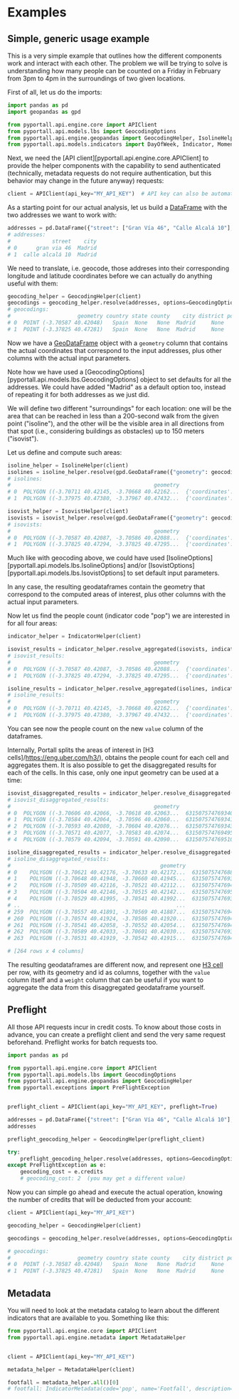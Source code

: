 # Examples

## Simple, generic usage example

This is a very simple example that outlines how the different components work and interact with each other. The problem we will be trying to solve is understanding how many people can be counted on a Friday in February from 3pm to 4pm in the surroundings of two given locations.

First of all, let us do the imports:

```python
import pandas as pd
import geopandas as gpd

from pyportall.api.engine.core import APIClient
from pyportall.api.models.lbs import GeocodingOptions
from pyportall.api.engine.geopandas import GeocodingHelper, IsolineHelper, IsovistHelper, IndicatorHelper
from pyportall.api.models.indicators import DayOfWeek, Indicator, Moment, Month
```

Next, we need the [API client][pyportall.api.engine.core.APIClient] to provide the helper components with the capability to send authenticated (technically, metadata requests do not require authentication, but this behavior may change in the future anyway) requests:

```python
client = APIClient(api_key="MY_API_KEY")  # API key can also be automatically detected from the PYPORTALL_API_KEY enviroment variable; a batch boolean is also available (defaults to False) to avoid timeouts
```

As a starting point for our actual analysis, let us build a [DataFrame](https://pandas.pydata.org/pandas-docs/stable/user_guide/dsintro.html#dataframe) with the two addresses we want to work with:

```python
addresses = pd.DataFrame({"street": ["Gran Vía 46", "Calle Alcalá 10"], "city": ["Madrid", "Madrid"]})
# addresses:
#             street    city
# 0      gran via 46  Madrid
# 1  calle alcalá 10  Madrid
```

We need to translate, i.e. geocode, those addreses into their corresponding longitude and latitude coordinates before we can actually do anything useful with them:


```python
geocoding_helper = GeocodingHelper(client)
geocodings = geocoding_helper.resolve(addresses, options=GeocodingOptions(country="Spain"))
# geocodings:
#                     geometry country state county    city district postal_code           street
# 0  POINT (-3.70587 40.42048)   Spain  None   None  Madrid     None        None      gran via 46
# 1  POINT (-3.37825 40.47281)   Spain  None   None  Madrid     None        None  calle alcalá 10
```

Now we have a [GeoDataFrame](https://geopandas.org/data_structures.html#geodataframe) object with a `geometry` column that contains the actual coordinates that correspond to the input addresses, plus other columns with the actual input parameters.

Note how we have used a [GeocodingOptions][pyportall.api.models.lbs.GeocodingOptions] object to set defaults for all the addresses. We could have added "Madrid" as a default option too, instead of repeating it for both addresses as we just did.

We will define two different "surroundings" for each location: one will be the area that can be reached in less than a 200-second walk from the given point ("isoline"), and the other will be the visible area in all directions from that spot (i.e., considering buildings as obstacles) up to 150 meters ("isovist").

Let us define and compute such areas:

```python
isoline_helper = IsolineHelper(client)
isolines = isoline_helper.resolve(gpd.GeoDataFrame({"geometry": geocodings["geometry"], "mode": "pedestrian", "range_s": 200}, crs="EPSG:4326"))
# isolines:
#                                             geometry                                        destination        mode  range_s moment
# 0  POLYGON ((-3.70711 40.42145, -3.70668 40.42162...  {'coordinates': [-3.70587, 40.42048], 'type': ...  pedestrian      200   None
# 1  POLYGON ((-3.37975 40.47380, -3.37967 40.47432...  {'coordinates': [-3.37825, 40.47281], 'type': ...  pedestrian      200   None

isovist_helper = IsovistHelper(client)
isovists = isovist_helper.resolve(gpd.GeoDataFrame({"geometry": geocodings["geometry"]}, crs="EPSG:4326"), options=IsovistOptions(radius_m=100))
# isovists:
#                                             geometry                                        destination  radius_m  num_rays  heading_deg  fov_deg
# 0  POLYGON ((-3.70587 40.42087, -3.70586 40.42088...  {'coordinates': [-3.70587, 40.42048], 'type': ...       100        -1            0      360
# 1  POLYGON ((-3.37825 40.47294, -3.37825 40.47295...  {'coordinates': [-3.37825, 40.47281], 'type': ...       100        -1            0      360
```

Much like with geocoding above, we could have used [IsolineOptions][pyportall.api.models.lbs.IsolineOptions] and/or [IsovistOptions][pyportall.api.models.lbs.IsovistOptions] to set default input parameters.

In any case, the resulting geodataframes contain the geometry that correspond to the computed areas of interest, plus other columns with the actual input parameters.

Now let us find the people count (indicator code "pop") we are interested in for all four areas:

```python
indicator_helper = IndicatorHelper(client)

isovist_results = indicator_helper.resolve_aggregated(isovists, indicator=Indicator(code="pop"), moment=Moment(dow=DayOfWeek.monday, month=Month.february, hour=15))
# isovist_results:
#                                             geometry                                        destination  fov_deg  heading_deg  num_rays  radius_m  value
# 0  POLYGON ((-3.70587 40.42087, -3.70586 40.42088...  {'coordinates': [-3.70587, 40.42048], 'type': ...      360            0        -1       100    969
# 1  POLYGON ((-3.37825 40.47294, -3.37825 40.47295...  {'coordinates': [-3.37825, 40.47281], 'type': ...      360            0        -1       100     80

isoline_results = indicator_helper.resolve_aggregated(isolines, indicator=Indicator(code="pop"), moment=Moment(dow=DayOfWeek.monday, month=Month.february, hour=10))
# isoline_results:
#                                             geometry                                        destination        mode moment  range_s  value
# 0  POLYGON ((-3.70711 40.42145, -3.70668 40.42162...  {'coordinates': [-3.70587, 40.42048], 'type': ...  pedestrian   None      200  42034
# 1  POLYGON ((-3.37975 40.47380, -3.37967 40.47432...  {'coordinates': [-3.37825, 40.47281], 'type': ...  pedestrian   None      200   5784
```

You can see now the people count on the new `value` column of the dataframes.

Internally, Portall splits the areas of interest in [H3 cells]/https://eng.uber.com/h3/), obtains the people count for each cell and aggregates them. It is also possible to get the disaggregated results for each of the cells. In this case, only one input geometry can be used at a time:

```python
isovist_disaggregated_results = indicator_helper.resolve_disaggregated(isovists["geometry"][0], indicator=Indicator(code="pop", aggregated=False), moment=Moment(dow=DayOfWeek.monday, month=Month.february, hour=15))
# isovist_disaggregated_results:
#                                             geometry                  id       value  weight
# 0  POLYGON ((-3.70606 40.42066, -3.70618 40.42063...  631507574769340927  157.692308       1
# 1  POLYGON ((-3.70584 40.42064, -3.70596 40.42060...  631507574769341439  250.000000       1
# 2  POLYGON ((-3.70593 40.42080, -3.70604 40.42076...  631507574769343487  123.076923       1
# 3  POLYGON ((-3.70571 40.42077, -3.70583 40.42074...  631507574769495551  296.153846       1
# 4  POLYGON ((-3.70579 40.42094, -3.70591 40.42090...  631507574769510399  142.307692       1

isoline_disaggregated_results = indicator_helper.resolve_disaggregated(isolines["geometry"][0], indicator=Indicator(code="pop", aggregated=False), moment=Moment(dow=DayOfWeek.monday, month=Month.february, hour=15))
# isoline_disaggregated_results:
#                                               geometry                  id       value  weight
# 0    POLYGON ((-3.70621 40.42176, -3.70633 40.42172...  631507574768870911  134.615385       1
# 1    POLYGON ((-3.70648 40.41948, -3.70660 40.41945...  631507574769392639   88.461538       1
# 2    POLYGON ((-3.70509 40.42116, -3.70521 40.42112...  631507574769484799  300.000000       1
# 3    POLYGON ((-3.70504 40.42146, -3.70515 40.42142...  631507574769506303  146.153846       1
# 4    POLYGON ((-3.70529 40.41995, -3.70541 40.41992...  631507574769377791  157.692308       1
# ..                                                 ...                 ...         ...     ...
# 259  POLYGON ((-3.70557 40.41891, -3.70569 40.41887...  631507574769420287  103.846154       1
# 260  POLYGON ((-3.70574 40.41924, -3.70586 40.41920...  631507574769420799  103.846154       1
# 261  POLYGON ((-3.70541 40.42058, -3.70552 40.42054...  631507574769494015  346.153846       1
# 262  POLYGON ((-3.70589 40.42033, -3.70601 40.42030...  631507574769327615  276.923077       1
# 263  POLYGON ((-3.70531 40.41919, -3.70542 40.41915...  631507574769425919  192.307692       1

# [264 rows x 4 columns]
```

The resulting geodataframes are different now, and represent one [H3 cell](https://eng.uber.com/h3/) per row, with its geometry and id as columns, together with the `value` column itself and a `weight` column that can be useful if you want to aggregate the data from this disaggregated geodataframe yourself.

## Preflight

All those API requests incur in credit costs. To know about those costs in advance, you can create a preflight client and send the very same request beforehand. Preflight works for batch requests too.

```python
import pandas as pd

from pyportall.api.engine.core import APIClient
from pyportall.api.models.lbs import GeocodingOptions
from pyportall.api.engine.geopandas import GeocodingHelper
from pyportall.exceptions import PreFlightException


preflight_client = APIClient(api_key="MY_API_KEY", preflight=True)

addresses = pd.DataFrame({"street": ["Gran Vía 46", "Calle Alcalá 10"], "city": ["Madrid", "Madrid"]})
addresses

preflight_geocoding_helper = GeocodingHelper(preflight_client)

try:
    preflight_geocoding_helper.resolve(addresses, options=GeocodingOptions(country="Spain"))
except PreFlightException as e:
    geocoding_cost = e.credits
    # geocoding_cost: 2  (you may get a different value)
```

Now you can simple go ahead and execute the actual operation, knowing the number of credits that will be deducted from your account:

```python
client = APIClient(api_key="MY_API_KEY")

geocoding_helper = GeocodingHelper(client)

geocodings = geocoding_helper.resolve(addresses, options=GeocodingOptions(country="Spain"))

# geocodings:
#                     geometry country state county    city district postal_code           street
# 0  POINT (-3.70587 40.42048)   Spain  None   None  Madrid     None        None      gran via 46
# 1  POINT (-3.37825 40.47281)   Spain  None   None  Madrid     None        None  calle alcalá 10
```

## Metadata

You will need to look at the metadata catalog to learn about the different indicators that are available to you. Something like this:

```python
from pyportall.api.engine.core import APIClient
from pyportall.api.engine.metadata import MetadataHelper


client = APIClient(api_key="MY_API_KEY")

metadata_helper = MetadataHelper(client)

footfall = metadata_helper.all()[0]
# footfall: IndicatorMetadata(code='pop', name='Footfall', description='Number of people', unit='', format='', coverage='Madrid - UFA', resolution='H3 (11, 12)', data_source='Orange', computed_date=datetime.date(2019, 2, 1), aggregate_fn=<Aggregate.sum: 'sum'>, data_type=<DataType.integer: 'integer'>)
```
